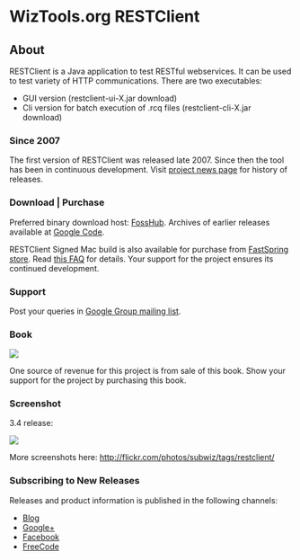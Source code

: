 # WizTools.org RESTClient

## About

RESTClient is a Java application to test RESTful webservices. It can be used to test variety of HTTP communications. There are two executables:

* GUI version (restclient-ui-X.jar download)
* Cli version for batch execution of .rcq files (restclient-cli-X.jar download)

### Since 2007

The first version of RESTClient was released late 2007. Since then the tool has been in continuous development. Visit [project news page](https://github.com/wiztools/rest-client/wiki/News) for history of releases.

### Download | Purchase

Preferred binary download host: [FossHub](http://code.fosshub.com/WizToolsorg-RESTClient/downloads). Archives of earlier releases available at [Google Code](https://code.google.com/p/rest-client/downloads/list).

RESTClient Signed Mac build is also available for purchase from [FastSpring store](http://sites.fastspring.com/wiztools/product/restclient). Read [this FAQ](https://github.com/wiztools/rest-client/wiki/Mac-Build-FAQ) for details. Your support for the project ensures its continued development.

### Support

Post your queries in [Google Group mailing list](https://groups.google.com/forum/#!forum/rest-client).

### Book

[![](http://books.wiztools.org/restclient-book/restclient-book-small.jpg)](http://www.amazon.com/dp/B00KEADQF2?tag=wiztooorg-20)

One source of revenue for this project is from sale of this book. Show your support for the project by purchasing this book.

### Screenshot

3.4 release:

[![](https://farm4.staticflickr.com/3873/14642040167_92b91796e1_b.jpg)](https://www.flickr.com/photos/subwiz/14642040167)

More screenshots here: http://flickr.com/photos/subwiz/tags/restclient/

### Subscribing to New Releases

Releases and product information is published in the following channels:

* [Blog](http://blog.wiztools.org/)
* [Google+](https://plus.google.com/b/107749935334365269480/)
* [Facebook](https://www.facebook.com/wiztools.org)
* [FreeCode](http://freecode.com/projects/restclient/)

